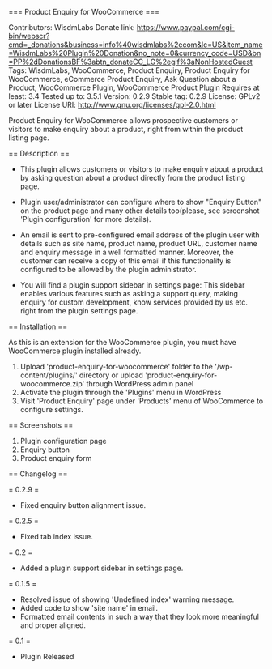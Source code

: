 === Product Enquiry for WooCommerce ===

Contributors: WisdmLabs
Donate link: https://www.paypal.com/cgi-bin/webscr?cmd=_donations&business=info%40wisdmlabs%2ecom&lc=US&item_name=WisdmLabs%20Plugin%20Donation&no_note=0&currency_code=USD&bn=PP%2dDonationsBF%3abtn_donateCC_LG%2egif%3aNonHostedGuest
Tags: WisdmLabs, WooCommerce, Product Enquiry, Product Enquiry for WooCommerce, eCommerce Product Enquiry, Ask Question about a Product, WooCommerce Plugin, WooCommerce Product Plugin
Requires at least: 3.4
Tested up to: 3.5.1
Version: 0.2.9
Stable tag: 0.2.9
License: GPLv2 or later
License URI: http://www.gnu.org/licenses/gpl-2.0.html

Product Enquiry for WooCommerce allows prospective customers or visitors to make enquiry about a product, right from within the product listing page.

== Description ==

* This plugin allows customers or visitors to make enquiry about a product by asking question about a product directly from the product listing page.

* Plugin user/administrator can configure where to show "Enquiry Button" on the product page and many other details too(please, see screenshot 'Plugin configuration' for more details).

* An email is sent to pre-configured email address of the plugin user with details such as site name, product name, product URL, customer name and enquiry message in a well formatted manner. Moreover, the customer can receive a copy of this email if this functionality is configured to be allowed by the plugin administrator.

* You will find a plugin support sidebar in settings page: This sidebar enables various features such as asking a support query, making enquiry for custom development, know services provided by us etc. right from the plugin settings page.

== Installation ==

As this is an extension for the WooCommerce plugin, you must have WooCommerce plugin installed already.

1. Upload 'product-enquiry-for-woocommerce' folder to the '/wp-content/plugins/' directory or upload 'product-enquiry-for-woocommerce.zip' through WordPress admin panel
2. Activate the plugin through the 'Plugins' menu in WordPress
3. Visit 'Product Enquiry' page under 'Products' menu of WooCommerce to configure settings.

== Screenshots ==

1. Plugin configuration page
2. Enquiry button
3. Product enquiry form

== Changelog ==

= 0.2.9 =
* Fixed enquiry button alignment issue.

= 0.2.5 =
* Fixed tab index issue.

= 0.2 =
* Added a plugin support sidebar in settings page.

= 0.1.5 =
* Resolved issue of showing 'Undefined index' warning message.
* Added code to show 'site name' in email.
* Formatted email contents in such a way that they look more meaningful and proper aligned.

= 0.1 =
* Plugin Released
